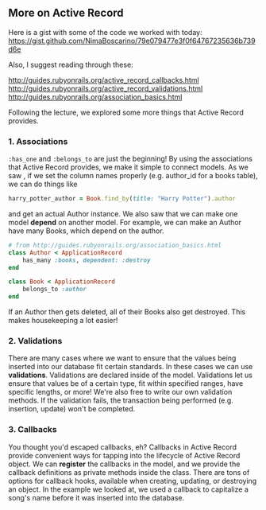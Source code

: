 ## More on Active Record

Here is a gist with some of the code we worked with today: https://gist.github.com/NimaBoscarino/79e079477e3f0f64767235636b739d6e

Also, I suggest reading through these:

http://guides.rubyonrails.org/active_record_callbacks.html
http://guides.rubyonrails.org/active_record_validations.html
http://guides.rubyonrails.org/association_basics.html

Following the lecture, we explored some more things that Active Record provides.


### 1. Associations

`:has_one` and `:belongs_to` are just the beginning! By using the associations that Active Record provides, we make it simple to connect models. As we saw , if we set the column names properly (e.g. author_id for a books table), we can do things like

```ruby
harry_potter_author = Book.find_by(title: "Harry Potter").author
```

and get an actual Author instance. We also saw that we can make one model **depend** on another model. For example, we can make an Author have many Books, which depend on the author. 

```ruby
# from http://guides.rubyonrails.org/association_basics.html
class Author < ApplicationRecord
    has_many :books, dependent: :destroy
end

class Book < ApplicationRecord
    belongs_to :author
end
```

If an Author then gets deleted, all of their Books also get destroyed. This makes housekeeping a lot easier!

### 2. Validations

There are many cases where we want to ensure that the values being inserted into our database fit certain standards. In these cases we can use **validations**. Validations are declared inside of the model. Validations let us ensure that values be of a certain type, fit within specified ranges, have specific lengths, or more! We're also free to write our own validation methods. If the validation fails, the transaction being performed (e.g. insertion, update) won't be completed.

### 3. Callbacks

You thought you'd escaped callbacks, eh? Callbacks in Active Record provide convenient ways for tapping into the lifecycle of Active Record object. We can **register** the callbacks in the model, and we provide the callback definitions as private methods inside the class. There are tons of options for callback hooks, available when creating, updating, or destroying an object. In the example we looked at, we used a callback to capitalize a song's name before it was inserted into the database.
